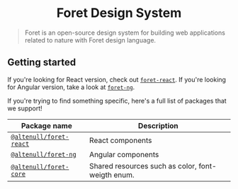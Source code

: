 <h1 align="center">
  Foret Design System
</h1>

> Foret is an open-source design system for building web applications related to nature with Foret design language.

## Getting started

If you're looking for React version, check out [`foret-react`](./foret-react). If you're looking for Angular
version, take a look at [`foret-ng`](./foret-ng).

If you're trying to find something specific, here's a full list of packages that
we support!

| Package name                             | Description                                       |
| ---------------------------------------- | ------------------------------------------------- |
| [`@altenull/foret-react`](./foret-react) | React components                                  |
| [`@altenull/foret-ng`](./foret-ng)       | Angular components                                |
| [`@altenull/foret-core`](./foret-core)   | Shared resources such as color, font-weigth enum. |
